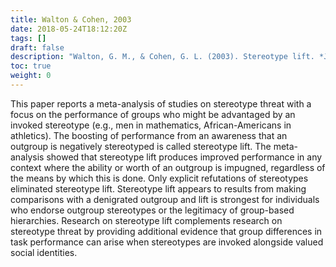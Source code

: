 ```yaml
---
title: Walton & Cohen, 2003
date: 2018-05-24T18:12:20Z
tags: []
draft: false
description: "Walton, G. M., & Cohen, G. L. (2003). Stereotype lift. *Journal of Experimental Social Psychology, 39,* 456–467."
toc: true
weight: 0
---
```


This paper reports a meta-analysis of studies on stereotype threat with a focus on the performance of groups who might be advantaged by an invoked stereotype (e.g., men in mathematics, African-Americans in athletics). The boosting of performance from an awareness that an outgroup is negatively stereotyped is called stereotype lift. The meta-analysis showed that stereotype lift produces improved performance in any context where the ability or worth of an outgroup is impugned, regardless of the means by which this is done. Only explicit refutations of stereotypes eliminated stereotype lift. Stereotype lift appears to results from making comparisons with a denigrated outgroup and lift is strongest for individuals who endorse outgroup stereotypes or the legitimacy of group-based hierarchies. Research on stereotype lift complements research on stereotype threat by providing additional evidence that group differences in task performance can arise when stereotypes are invoked alongside valued social identities.
